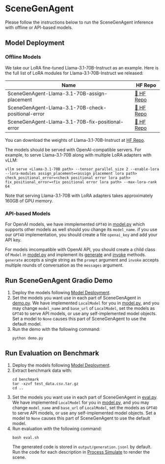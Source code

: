 # SceneGenAgent

Please follow the instructions below to run the SceneGenAgent inference with offline or API-based models.

## Model Deployment

### Offline Models

We take our LoRA fine-tuned Llama-3.1-70B-Instruct as an example. Here is the full list of LoRA modules for Llama-3.1-70B-Instruct we released:

| Name | HF Repo |
|---|---|
| SceneGenAgent-Llama-3.1-70B-assign-placement  | [🤗 HF Repo](https://huggingface.co/Rishubi/SceneGenAgent-Llama-3.1-70B-assign-placement) |
| SceneGenAgent-Llama-3.1-70B-check-positional-error | [🤗 HF Repo](https://huggingface.co/Rishubi/SceneGenAgent-Llama-3.1-70B-check-positional-error) |
| SceneGenAgent-Llama-3.1-70B-fix-positional-error | [🤗 HF Repo](https://huggingface.co/Rishubi/SceneGenAgent-Llama-3.1-70B-fix-positional-error) |

You can download the weights of Llama-3.1-70B-Instruct at [HF Repo](https://huggingface.co/meta-llama/Llama-3.1-70B-Instruct).

The models should be served with OpenAI-compatible servers. For example, to serve Llama-3.1-70B along with multiple LoRA adapters with vLLM:
```shell
vllm serve <Llama-3.1-70B path> --tensor_parallel_size 2 --enable-lora --lora-modules assign_placement=<assign placement lora path> check_positional_error=<check positional error lora path> fix_positional_error=<fix positional error lora path> --max-lora-rank 64
```

Note that serving Llama-3.1-70B with LoRA adapters takes approximately 160GB of GPU memory.

### API-based Models

For OpenAI models, we have immplemented `GPT4O` in [model.py](model.py#L84) which supports other models as well should you change its `model_name`. if you use our `GPT4O` implementation, you should create a file `openai_key` and add your API key.

For models imcompatible with OpenAI API, you should create a child class of `Model` in [model.py](model.py#L15) and implement its [generate](model.py#L49) and [invoke](model.py#L64) methods. `generate` accepts a single string as the `prompt` argument and `invoke` accepts multiple rounds of conversation as the `messages` argument.

## Run SceneGenAgent Gradio Demo

1. Deploy the models following [Model Deployment](#model-deployment).
2. Set the models you want use in each part of SceneGenAgent in [demo.py](demo.py#L8). We have implemented `LocalModel` for you in [model.py](model.py#L80), and you may change `model_name` and `base_url` of `LocalModel`, set the models as `GPT4O` to serve API models, or use any self-implemented model objects. Set a model to `None` causes this part of SceneGenAgent to use the default model.
3. Run the demo with the following command:
   ```shell
   python demo.py
   ```

## Run Evaluation on Benchmark

1. Deploy the models following [Model Deployment](#model-deployment).
2. Extract benchmark data with:
   ```shell
   cd benchmark
   tar -xzvf test_data.csv.tar.gz
   cd ..
   ```
3. Set the models you want use in each part of SceneGenAgent in [eval.py](eval.py#L11). We have implemented `LocalModel` for you in [model.py](model.py#L80), and you may change `model_name` and `base_url` of `LocalModel`, set the models as `GPT4O` to serve API models, or use any self-implemented model objects. Set a model to `None` causes this part of SceneGenAgent to use the default model.
4. Run evaluation with the following command:
   ```shell
   bash eval.sh
   ```
   The generated code is stored in `output/generation.jsonl` by default. Run the code for each description in [Process Simulate](https://plm.sw.siemens.com/en-US/tecnomatix/products/process-simulate-software/) to render the scene.
